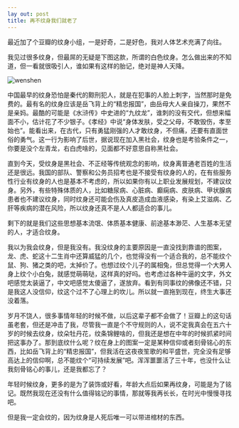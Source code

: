 ```yaml
---
lay out: post
title: 再不纹身我们就老了
---
```


最近加了个豆瓣的纹身小组，一是好奇，二是好色，我对人体艺术充满了向往。

我见过很多纹身，但最屌的无疑是下图这款，所谓的白色纹身。怎么做出来的不知道，但一看就很吸引人，谁如果有这样的胎记，绝对是神人天降。

![wenshen](https://c1.staticflickr.com/1/406/31643055881_79c8ef318e_o.jpg)

中国最早的纹身恐怕是秦代的黥刑犯人，就是在犯事的人脸上刺字，当然那时是免费的。最有名的纹身应该是岳飞背上的“精忠报国”，由岳母大人亲自操刀，果然不是亲妈。最酷的可能是《水浒传》中史进的“九纹龙”，谁刺的没有交代，但想来幅面不小，估计花了不少银子。《孝经》中说“身体发肤，受之父母，不敢毁伤，孝至始也”。能看出来，在古代，只有勇猛刚强的人才敢纹身，不但痛，还要有直面世俗的勇气。这一行为影响了后世，据说现在加入黑社会，纹身也是考验条件之一，你要是没个左青龙，右白虎啥的，见面都不好意思自称黑社会。

直到今天，受纹身是黑社会、不正经等传统观念的影响，纹身离普通老百姓的生活还是很远。我国的部队、警察和公务员招考也是不接受有纹身的人的，在有些服务性行业有纹身的人也是基本不考虑的，所以如果你有以上职业发展规划，不建议纹身。另外，有些特殊体质的人，比如糖尿病、心脏病、癫痫病、皮肤病、甲状腺病患者也不建议纹身，同时纹身还可能会伤及真皮造成血液感染，有染上艾滋病、乙肝等疾病的潜在风险，所以纹身还真不是人人都适合的事儿。

剩下的就是我们这些思想基本流氓、体质基本健康、前途基本渺茫、人生基本无望的人，才适合纹身。

我以为我会纹身，但是我没有。我没纹身的主要原因是一直没找到靠谱的图案，龙、虎、蛇这十二生肖中还算威猛的几个，也觉得没有一个适合我的，总不能纹个鼠、狗、猪之类的吧，太掉价了。也想过纹个儿子的属相兔，但总觉得一个大男人身上纹个小白兔，就感觉萌萌哒，这样真的好吗。也考虑过各种牛逼的文字，外文吧感觉太装逼了，中文吧感觉太傻逼了，遂放弃。看到有同事纹的佛像还不错，只是我这人没信仰，纹这个过不了心理上的坎儿。所以就一直拖到现在，终生大事还没着落。

岁月不饶人，很多事情年轻的时候不做，以后这辈子都不会做了！豆瓣上的这句话虽老套，但还是冲击了我，尽管我一直是个不守规则的人，说不定我真会在五六十岁的时候去纹身，纹朵牡丹花，纹条锦鲤啥的，但我还是想在中年的时候抓紧时间把这事办了。那到底纹什么呢？纹在身上的图案一定是某种信仰或者刻骨铭心的东西，比如岳飞背上的“精忠报国”，但我活在这夜夜笙歌的和平盛世，完全没有足够高达上的信仰啊，总不能纹个“可持续发展”吧。浑浑噩噩活了三十年，也没什么让我刻骨铭心的事儿，还是我都忘了？

年轻时候纹身，更多的是为了装饰或好看，年龄大点后如果再纹身，可能是为了铭记。既然我现在还没有什么值得铭记的事情，那就等我再长长，在时光中慢慢寻找吧。

但是我一定会纹的，因为纹身是人死后唯一可以带进棺材的东西。
